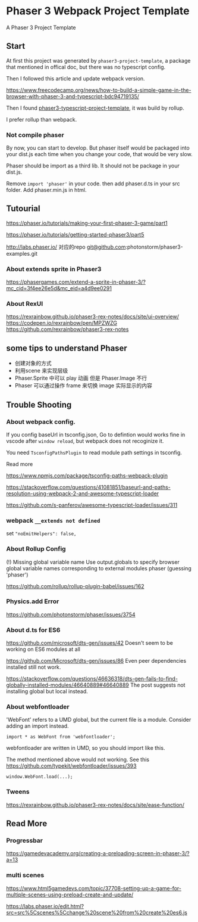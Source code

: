 # Phaser 3 Webpack Project Template

A Phaser 3 Project Template


## Start
At first this project was generated by `phaser3-project-template`,  a package that mentioned in offical doc, but there was no typescript config.

Then I followed this article and update webpack version.

https://www.freecodecamp.org/news/how-to-build-a-simple-game-in-the-browser-with-phaser-3-and-typescript-bdc94719135/


Then I found [phaser3-typescript-project-template](https://github.com/photonstorm/phaser3-typescript-project-template), it was build by rollup.

I prefer rollup than webpack.

### Not compile phaser
By now, you can start to develop. But phaser itself would be packaged into your dist.js each time when you change your code, that would be very slow.

Phaser should be import as a third lib. It should not be package in your dist.js.


Remove `import 'phaser'` in your code. then add phaser.d.ts in your src folder. Add phaser.min.js in html.


## Tutourial
https://phaser.io/tutorials/making-your-first-phaser-3-game/part1

https://phaser.io/tutorials/getting-started-phaser3/part5

http://labs.phaser.io/   对应的repo  git@github.com:photonstorm/phaser3-examples.git


### About extends sprite in Phaser3
https://phasergames.com/extend-a-sprite-in-phaser-3/?mc_cid=3f4ee26e5d&mc_eid=a4d9ee0291


### About RexUI
https://rexrainbow.github.io/phaser3-rex-notes/docs/site/ui-overview/
https://codepen.io/rexrainbow/pen/MPZWZG
https://github.com/rexrainbow/phaser3-rex-notes

## some tips to understand Phaser
- 创建对象的方式
- 利用scene 来实现层级
- Phaser.Sprite 中可以 play 动画  但是 Phaser.Image 不行
- Phaser 可以通过操作 frame 来切换 image 实际显示的内容


## Trouble Shooting



### About webpack config.
If you config baseUrl in tsconfig.json, Go to defintion would works fine in vscode after `window reload`, but webpack does not recoginize it.

You need `TsconfigPathsPlugin` to read module path settings in tsconfig.

Read more

https://www.npmjs.com/package/tsconfig-paths-webpack-plugin

https://stackoverflow.com/questions/41081851/baseurl-and-paths-resolution-using-webpack-2-and-awesome-typescript-loader

https://github.com/s-panferov/awesome-typescript-loader/issues/311


### webpack `__extends not defined`
set `"noEmitHelpers": false,`


### About Rollup Config
(!) Missing global variable name
Use output.globals to specify browser global variable names corresponding to external modules
phaser (guessing 'phaser')

https://github.com/rollup/rollup-plugin-babel/issues/162


### Physics.add Error

https://github.com/photonstorm/phaser/issues/3754


### About d.ts for ES6

https://github.com/microsoft/dts-gen/issues/42
Doesn't seem to be working on ES6 modules at all

https://github.com/Microsoft/dts-gen/issues/86
Even peer dependencies installed still not work.


https://stackoverflow.com/questions/46636318/dts-gen-fails-to-find-globally-installed-modules/46640889#46640889
The post suggests not installing global but local instead.

### About webfontloader
'WebFont' refers to a UMD global, but the current file is a module. Consider adding an import instead.


```
import * as WebFont from 'webfontloader';
```
webfontloader are written in UMD, so you should import like this.


The method mentioned above would not working.
See this https://github.com/typekit/webfontloader/issues/393
```
window.WebFont.load(...);
```


### Tweens
https://rexrainbow.github.io/phaser3-rex-notes/docs/site/ease-function/


## Read More

### Progressbar
https://gamedevacademy.org/creating-a-preloading-screen-in-phaser-3/?a=13

### multi scenes
https://www.html5gamedevs.com/topic/37708-setting-up-a-game-for-multiple-scenes-using-preload-create-and-update/

https://labs.phaser.io/edit.html?src=src%5Cscenes%5Cchange%20scene%20from%20create%20es6.js
